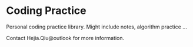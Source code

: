 # Coding Practice
Personal coding practice library. Might include notes, algorithm practice ... 





Contact Hejia.Qiu@outlook for more information.